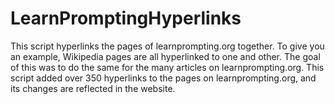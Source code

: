 # LearnPromptingHyperlinks
This script hyperlinks the pages of learnprompting.org together. To give you an example, Wikipedia pages are all hyperlinked to one and other. The goal of this was to do the same for the many articles on learnprompting.org. This script added over 350 hyperlinks to the pages on learnprompting.org, and its changes are reflected in the website. 
